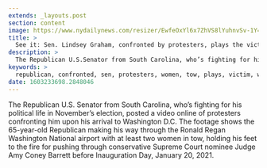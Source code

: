 ```yaml
--- 
extends: _layouts.post 
section: content 
image: https://www.nydailynews.com/resizer/EwfeOxYl6x7ZhVS8lYuhnvSv-1Y=/1200x0/center/top/cloudfront-us-east-1.images.arcpublishing.com/tronc/5Z3FZ36ZMDZ7OQFFJY545U6NVE.jpg 
title: > 
  See it: Sen. Lindsey Graham, confronted by protesters, plays the victim 
description: > 
  The Republican U.S.Senator from South Carolina, who’s fighting for his political life in November’s election, posted a video online of protesters confronting him upon his arrival to Washington D.C.The footage shows the 65-year-old Republican making his way through the Ronald Regan Washington National airport with at least two women in tow, holding his feet to the fire for pushing through conservative Supreme Court nominee Judge Amy Coney Barrett before Inauguration Day, January 20, 2021. 
keywords: > 
  republican, confronted, sen, protesters, women, tow, plays, victim, whos, supreme, shows, lindsey, graham, video, south, washington, way 
date: 1603233698.2848046 
--- 
```

<div><p class=""> The Republican U.S. Senator from South Carolina, who&#8217;s fighting for his political life in November&#8217;s election, posted a video online of protesters confronting him upon his arrival to Washington D.C. The footage shows the 65-year-old Republican making his way through the Ronald Regan Washington National airport with at least two women in tow, holding his feet to the fire for pushing through conservative Supreme Court nominee Judge Amy Coney Barrett before Inauguration Day, January 20, 2021.</p> </div>